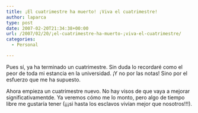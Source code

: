 ```yaml
---
title: ¡El cuatrimestre ha muerto! ¡Viva el cuatrimestre!
author: laparca
type: post
date: 2007-02-20T21:34:38+00:00
url: /2007/02/20/¡el-cuatrimestre-ha-muerto-¡viva-el-cuatrimestre/
categories:
  - Personal

---
```

Pues sí, ya ha terminado un cuatrimestre. Sin duda lo recordaré como el peor de toda mi estancia en la universidad. ¡Y no por las notas! Sino por el esfuerzo que me ha supuesto.

Ahora empieza un cuatrimestre nuevo. No hay visos de que vaya a mejorar significativamentde. Ya veremos cómo me lo monto, pero algo de tiempo libre me gustaría tener (¡¡¡si hasta los esclavos vivían mejor que nosotros!!!).
